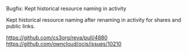 Bugfix: Kept historical resource naming in activity

Kept historical resource naming after renaming in activity for shares and public links.     

https://github.com/cs3org/reva/pull/4880    
https://github.com/owncloud/ocis/issues/10210
